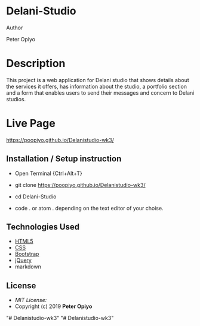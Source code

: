 # Delani-Studio

 Author

Peter Opiyo

# Description

This project is a web application for Delani studio that shows details about the services it offers, has information about the studio, a portfolio section and a form that enables users to send their messages and concern to Delani studios. 


# Live Page 

https://poopiyo.github.io/Delanistudio-wk3/

## Installation / Setup instruction
* Open Terminal {Ctrl+Alt+T}

* git clone
https://poopiyo.github.io/Delanistudio-wk3/
* cd Delani-Studio

* code . or atom . depending on the text editor of your choise.

## Technologies Used

* [HTML5](https://github.com/topics/html5)
* [CSS](https://github.com/topics/css3)
* [Bootstrap](https://github.com/topics/bootstrap)
* [jQuery](https://github.com/topics/javascript)
* markdown

## License
* *MIT License:*
* Copyright (c) 2019 **Peter Opiyo**

"# Delanistudio-wk3" 
"# Delanistudio-wk3" 
